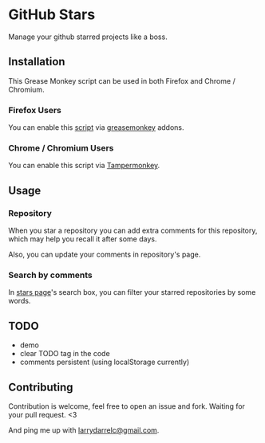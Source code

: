 # GitHub Stars

Manage your github starred projects like a boss.


## Installation

This Grease Monkey script can be used in both Firefox and Chrome / Chromium.

### Firefox Users

You can enable this [script](github-stars.js) via [greasemonkey](https://addons.mozilla.org/en-US/firefox/addon/greasemonkey/) addons.

### Chrome / Chromium Users

You can enable this script via [Tampermonkey](https://chrome.google.com/webstore/detail/tampermonkey/dhdgffkkebhmkfjojejmpbldmpobfkfo?hl=en).


## Usage

### Repository

When you star a repository you can add extra comments for this repository, which may help you recall it after some days.


Also, you can update your comments in repository's page.


### Search by comments

In [stars page](https://github.com/stars)'s search box, you can filter your starred repositories by some words.


## TODO

* demo
* clear TODO tag in the code
* comments persistent (using localStorage currently)


## Contributing

Contribution is welcome, feel free to open an issue and fork. Waiting for your pull request. <3

And ping me up with [larrydarrelc@gmail.com](mailto:larrydarrelc@gmail.com).
